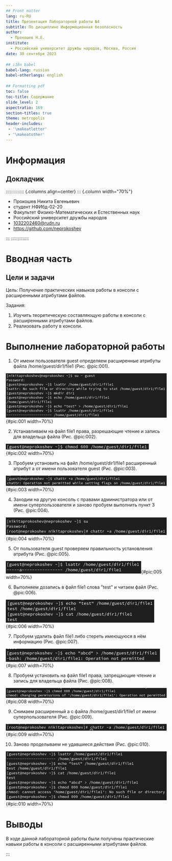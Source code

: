 ```yaml
---
## Front matter
lang: ru-RU
title: Презентация Лабораторной работы №4
subtitle: По дисциплине Информационная безопасность
author:
  - Прокошев Н.Е.
institute:
  - Российский университет дружбы народов, Москва, Россия
date: 30 сентября 2023

## i18n babel
babel-lang: russian
babel-otherlangs: english

## Formatting pdf
toc: false
toc-title: Содержание
slide_level: 2
aspectratio: 169
section-titles: true
theme: metropolis
header-includes:
 - '\makeatletter'
 - '\makeatother'
---
```


# Информация

## Докладчик

:::::::::::::: {.columns align=center}
::: {.column width="70%"}

  * Прокошев Никита Евгеньевич
  * студент НФИбд-02-20
  * Факультет Физико-Математических и Естественных наук
  * Российский университет дружбы народов
  * [1032202460@rudn.ru](mailto:1032202460@rudn.ru)
  * <https://github.com/neprokoshev>

:::
::::::::::::::

# Вводная часть

## Цели и задачи

Цель: Получение практических навыков работы в консоли с расширенными атрибутами файлов.

Задания:
1. Изучить теоретическую составляющую работы в консоли с расширенными атрибутами файлов.
2. Реализовать работу в консоли.

# Выполнение лабораторной работы

1. От имени пользователя guest определяем расширенные атрибуты файла /home/guest/dir1/file1 (Рис. @pic:001).

![Рис. 1. Определяем расширенные атрибуты файла.](image/pic1.png){#pic:001 width=70%}

2. Устанавливаем на файл file1 права, разрешающие чтение и запись для владельца файла (Рис. @pic:002).

![Рис. 2. Устанавливаем на файл file1 права.](image/pic2.png){#pic:002 width=70%}

3. Пробуем установить на файл /home/guest/dir1/file1 расширенный атрибут a от имени пользователя guest (Рис. @pic:003).

![Рис. 3. Пробуем установить на файл file1 расширенный атрибут a](image/pic3.png){#pic:003 width=70%}

4. Заходим на другую консоль с правами администратора или от имени суперпользователя и заново пробуем выполнить пункт 3 (Рис. @pic:004).

![Рис. 4. Заходим на другую консоль с правами администратора.](image/pic4.png){#pic:004 width=70%}

5. От пользователя guest проверяем правильность установления атрибута (Рис. @pic:005).

![Рис. 5. проверяем правильность установления атрибута.](image/pic5.png){#pic:005 width=70%}

6. Выполняем дозапись в файл file1 слова "test" и читаем файл (Рис. @pic:006).

![Рис. 6. Выполняем дозапись в файл file1 слова "test".](image/pic6.png){#pic:006 width=70%}

7. Пробуем удалить файл file1 либо стереть имеющуюся в нём информацию (Рис. @pic:007).

![Рис. 7. Пробуем удалить файл file1.](image/pic7.png){#pic:007 width=70%}

8. Пробуем установить на файл file1 права, запрещающие чтение и запись для владельца файла (Рис. @pic:008).

![Рис. 8. Пробуем установить на файл file1 права.](image/pic8.png){#pic:008 width=70%}

9. Снимаем расширенный а с файла /home/guest/dir1/file1 от имени суперпользователя (Рис. @pic:009).

![Рис. 9. Пробуем установить на файл file1 права.](image/pic9.png){#pic:009 width=70%}

10. Заново проделываем не удавшиеся действия (Рис. @pic:010).

![Рис. 10. Заново проделываем не удавшиеся действия.](image/pic10.png){#pic:010 width=70%}


# Выводы

В ходе данной лабораторной работы были получены практические навыки работы в консоли с расширенными атрибутами файлов.

:::

